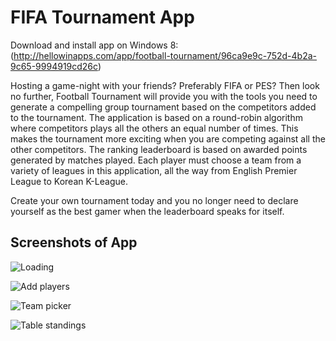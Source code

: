 # FIFA Tournament App
Download and install app on Windows 8: (http://hellowinapps.com/app/football-tournament/96ca9e9c-752d-4b2a-9c65-9994919cd26c)

Hosting a game-night with your friends? Preferably FIFA or PES?
Then look no further, Football Tournament will provide you with the tools you need to generate a compelling group tournament based on the competitors added to the tournament.
The application is based on a round-robin algorithm where competitors plays all the others an equal number of times.
This makes the tournament more exciting when you are competing against all the other competitors.
The ranking leaderboard is based on awarded points generated by matches played.
Each player must choose a team from a variety of leagues in this application, all the way from English Premier League to Korean K-League.

Create your own tournament today and you no longer need to declare yourself as the best gamer when the leaderboard speaks for itself.

## Screenshots of App

![Loading](http://wscont2.apps.microsoft.com/winstore/1x/28d740b8-d3e7-4857-bfd1-f50dcd98556e/Screenshot.20582.1000000.jpg)

![Add players](http://wscont2.apps.microsoft.com/winstore/1x/28d740b8-d3e7-4857-bfd1-f50dcd98556e/Screenshot.20582.1000002.jpg)

![Team picker](http://wscont1.apps.microsoft.com/winstore/1x/28d740b8-d3e7-4857-bfd1-f50dcd98556e/Screenshot.20582.1000003.jpg)

![Table standings](http://wscont2.apps.microsoft.com/winstore/1x/28d740b8-d3e7-4857-bfd1-f50dcd98556e/Screenshot.20582.1000006.jpg)

